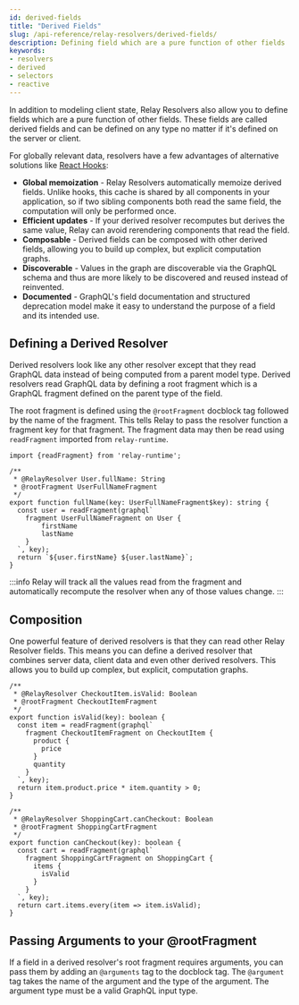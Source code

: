 ```yaml
---
id: derived-fields
title: "Derived Fields"
slug: /api-reference/relay-resolvers/derived-fields/
description: Defining field which are a pure function of other fields
keywords:
- resolvers
- derived
- selectors
- reactive
---
```


In addition to modeling client state, Relay Resolvers also allow you to define fields which are a pure function of other fields. These fields are called derived fields and can be defined on any type no matter if it's defined on the server or client.

For globally relevant data, resolvers have a few advantages of alternative solutions like [React Hooks](https://react.dev/learn/reusing-logic-with-custom-hooks):

* **Global memoization** - Relay Resolvers automatically memoize derived fields. Unlike hooks, this cache is shared by all components in your application, so if two sibling components both read the same field, the computation will only be performed once.
* **Efficient updates** - If your derived resolver recomputes but derives the same value, Relay can avoid rerendering components that read the field.
* **Composable** - Derived fields can be composed with other derived fields, allowing you to build up complex, but explicit computation graphs.
* **Discoverable** - Values in the graph are discoverable via the GraphQL schema and thus are more likely to be discovered and reused instead of reinvented.
* **Documented** - GraphQL's field documentation and structured deprecation model make it easy to understand the purpose of a field and its intended use.

## Defining a Derived Resolver

Derived resolvers look like any other resolver except that they read GraphQL data instead of being computed from a parent model type. Derived resolvers read GraphQL data by defining a root fragment which is a GraphQL fragment defined on the parent type of the field.

The root fragment is defined using the `@rootFragment` docblock tag followed by the name of the fragment. This tells Relay to pass the resolver function a fragment key for that fragment. The fragment data may then be read using `readFragment` imported from `relay-runtime`.

```tsx
import {readFragment} from 'relay-runtime';

/**
 * @RelayResolver User.fullName: String
 * @rootFragment UserFullNameFragment
 */
export function fullName(key: UserFullNameFragment$key): string {
  const user = readFragment(graphql`
    fragment UserFullNameFragment on User {
        firstName
        lastName
    }
  `, key);
  return `${user.firstName} ${user.lastName}`;
}
```

:::info
Relay will track all the values read from the fragment and automatically recompute the resolver when any of those values change.
:::

## Composition

One powerful feature of derived resolvers is that they can read other Relay Resolver fields. This means you can define a derived resolver that combines server data, client data and even other derived resolvers. This allows you to build up complex, but explicit, computation graphs.

```tsx
/**
 * @RelayResolver CheckoutItem.isValid: Boolean
 * @rootFragment CheckoutItemFragment
 */
export function isValid(key): boolean {
  const item = readFragment(graphql`
    fragment CheckoutItemFragment on CheckoutItem {
      product {
        price
      }
      quantity
    }
  `, key);
  return item.product.price * item.quantity > 0;
}

/**
 * @RelayResolver ShoppingCart.canCheckout: Boolean
 * @rootFragment ShoppingCartFragment
 */
export function canCheckout(key): boolean {
  const cart = readFragment(graphql`
    fragment ShoppingCartFragment on ShoppingCart {
      items {
        isValid
      }
    }
  `, key);
  return cart.items.every(item => item.isValid);
}
```

## Passing Arguments to your @rootFragment

If a field in a derived resolver's root fragment requires arguments, you can pass them by adding an `@arguments` tag to the docblock tag. The `@argument` tag takes the name of the argument and the type of the argument. The argument type must be a valid GraphQL input type.


```tsx